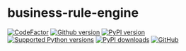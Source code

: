 business-rule-engine
====================

[![CodeFactor](https://www.codefactor.io/repository/github/manfred-kaiser/business-rule-engine/badge)](https://www.codefactor.io/repository/github/manfred-kaiser/business-rule-engine)
[![Github version](https://img.shields.io/github/v/release/manfred-kaiser/business-rule-engine?label=github&logo=github)](https://github.com/manfred-kaiser/business-rule-engine/releases)
[![PyPI version](https://img.shields.io/pypi/v/business-rule-engine.svg?logo=pypi&logoColor=FFE873)](https://pypi.org/project/business-rule-engine/)
[![Supported Python versions](https://img.shields.io/pypi/pyversions/business-rule-engine.svg?logo=python&logoColor=FFE873)](https://pypi.org/project/business-rule-engine/)
[![PyPI downloads](https://pepy.tech/badge/business-rule-engine/month)](https://pepy.tech/project/business-rule-engine/month)
[![GitHub](https://img.shields.io/github/license/manfred-kaiser/business-rule-engine.svg)](LICENSE)

